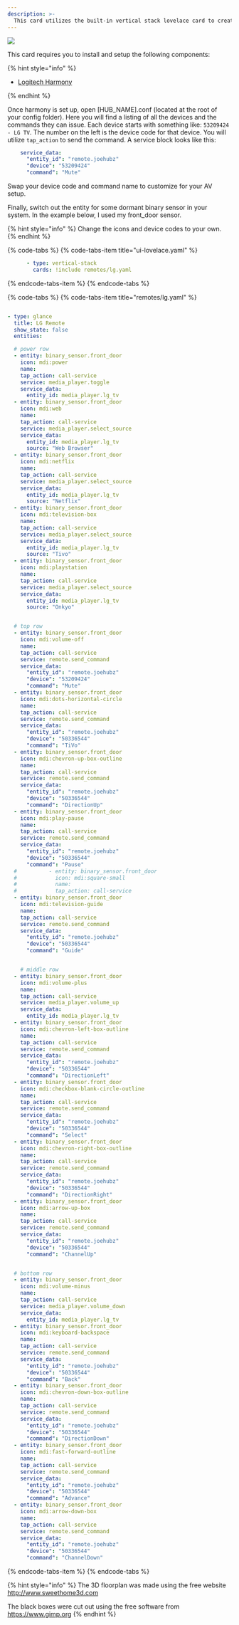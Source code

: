 ```yaml
---
description: >-
  This card utilizes the built-in vertical stack lovelace card to create a remote that fires commands from your harmony hub.
---
```


![](../.gitbook/assets/av-remote.png)

This card requires you to install and setup the following components:

{% hint style="info" %}

* [Logitech Harmony](https://www.home-assistant.io/components/remote.harmony/)

{% endhint %}

Once harmony is set up, open [HUB_NAME].conf (located at the root of your config folder). Here you will find a listing of all the devices and the commands they can issue.
Each device starts with something like: `53209424 - LG TV`. The number on the left is the device code for that device. You will utilize `tap_action` to send the command.
A service block looks like this:

```yaml
    service_data:
      "entity_id": "remote.joehubz"
      "device": "53209424"
      "command": "Mute"
```

Swap your device code and command name to customize for your AV setup.

Finally, switch out the entity for some dormant binary sensor in your system. In the example below, I used my front_door sensor.

{% hint style="info" %}
Change the icons and device codes to your own.
{% endhint %}

{% code-tabs %}
{% code-tabs-item title="ui-lovelace.yaml" %}
```yaml
      - type: vertical-stack
        cards: !include remotes/lg.yaml
```
{% endcode-tabs-item %}
{% endcode-tabs %}

{% code-tabs %}
{% code-tabs-item title="remotes/lg.yaml" %}
```yaml

- type: glance
  title: LG Remote
  show_state: false
  entities:

  # power row
  - entity: binary_sensor.front_door
    icon: mdi:power
    name:
    tap_action: call-service
    service: media_player.toggle
    service_data:
      entity_id: media_player.lg_tv
  - entity: binary_sensor.front_door
    icon: mdi:web
    name:
    tap_action: call-service
    service: media_player.select_source
    service_data:
      entity_id: media_player.lg_tv
      source: "Web Browser"
  - entity: binary_sensor.front_door
    icon: mdi:netflix
    name:
    tap_action: call-service
    service: media_player.select_source
    service_data:
      entity_id: media_player.lg_tv
      source: "Netflix"
  - entity: binary_sensor.front_door
    icon: mdi:television-box
    name:
    tap_action: call-service
    service: media_player.select_source
    service_data:
      entity_id: media_player.lg_tv
      source: "Tivo"
  - entity: binary_sensor.front_door
    icon: mdi:playstation
    name:
    tap_action: call-service
    service: media_player.select_source
    service_data:
      entity_id: media_player.lg_tv
      source: "Onkyo"


  # top row
  - entity: binary_sensor.front_door
    icon: mdi:volume-off
    name:
    tap_action: call-service
    service: remote.send_command
    service_data:
      "entity_id": "remote.joehubz"
      "device": "53209424"
      "command": "Mute"
  - entity: binary_sensor.front_door
    icon: mdi:dots-horizontal-circle
    name:
    tap_action: call-service
    service: remote.send_command
    service_data:
      "entity_id": "remote.joehubz"
      "device": "50336544"
      "command": "TiVo"
  - entity: binary_sensor.front_door
    icon: mdi:chevron-up-box-outline
    name:
    tap_action: call-service
    service: remote.send_command
    service_data:
      "entity_id": "remote.joehubz"
      "device": "50336544"
      "command": "DirectionUp"
  - entity: binary_sensor.front_door
    icon: mdi:play-pause
    name:
    tap_action: call-service
    service: remote.send_command
    service_data:
      "entity_id": "remote.joehubz"
      "device": "50336544"
      "command": "Pause"
  #          - entity: binary_sensor.front_door
  #            icon: mdi:square-small
  #            name:
  #            tap_action: call-service
  - entity: binary_sensor.front_door
    icon: mdi:television-guide
    name:
    tap_action: call-service
    service: remote.send_command
    service_data:
      "entity_id": "remote.joehubz"
      "device": "50336544"
      "command": "Guide"


    # middle row
  - entity: binary_sensor.front_door
    icon: mdi:volume-plus
    name:
    tap_action: call-service
    service: media_player.volume_up
    service_data:
      entity_id: media_player.lg_tv
  - entity: binary_sensor.front_door
    icon: mdi:chevron-left-box-outline
    name:
    tap_action: call-service
    service: remote.send_command
    service_data:
      "entity_id": "remote.joehubz"
      "device": "50336544"
      "command": "DirectionLeft"
  - entity: binary_sensor.front_door
    icon: mdi:checkbox-blank-circle-outline
    name:
    tap_action: call-service
    service: remote.send_command
    service_data:
      "entity_id": "remote.joehubz"
      "device": "50336544"
      "command": "Select"
  - entity: binary_sensor.front_door
    icon: mdi:chevron-right-box-outline
    name:
    tap_action: call-service
    service: remote.send_command
    service_data:
      "entity_id": "remote.joehubz"
      "device": "50336544"
      "command": "DirectionRight"
  - entity: binary_sensor.front_door
    icon: mdi:arrow-up-box
    name:
    tap_action: call-service
    service: remote.send_command
    service_data:
      "entity_id": "remote.joehubz"
      "device": "50336544"
      "command": "ChannelUp"


  # bottom row
  - entity: binary_sensor.front_door
    icon: mdi:volume-minus
    name:
    tap_action: call-service
    service: media_player.volume_down
    service_data:
      entity_id: media_player.lg_tv
  - entity: binary_sensor.front_door
    icon: mdi:keyboard-backspace
    name:
    tap_action: call-service
    service: remote.send_command
    service_data:
      "entity_id": "remote.joehubz"
      "device": "50336544"
      "command": "Back"
  - entity: binary_sensor.front_door
    icon: mdi:chevron-down-box-outline
    name:
    tap_action: call-service
    service: remote.send_command
    service_data:
      "entity_id": "remote.joehubz"
      "device": "50336544"
      "command": "DirectionDown"
  - entity: binary_sensor.front_door
    icon: mdi:fast-forward-outline
    name:
    tap_action: call-service
    service: remote.send_command
    service_data:
      "entity_id": "remote.joehubz"
      "device": "50336544"
      "command": "Advance"
  - entity: binary_sensor.front_door
    icon: mdi:arrow-down-box
    name:
    tap_action: call-service
    service: remote.send_command
    service_data:
      "entity_id": "remote.joehubz"
      "device": "50336544"
      "command": "ChannelDown"


```
{% endcode-tabs-item %}
{% endcode-tabs %}

{% hint style="info" %}
The 3D floorplan was made using the free website http://www.sweethome3d.com

The black boxes were cut out using the free software from https://www.gimp.org
{% endhint %}
